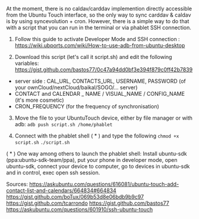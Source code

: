 At the moment, there is no caldav/carddav implemention directly accessible from the Ubuntu Touch interface, so the only way to sync carddav & caldav is by using syncevolution + cron.
However, there is a simple way to do that with a script that you can run in the terminal or via phablet SSH connection.

1) Follow this guide to activate Developer Mode and SSH connection : https://wiki.ubports.com/wiki/How-to-use-adb-from-ubuntu-desktop

2) Download this script (let's call it script.sh) and edit the following variables: https://gist.github.com/bastos77/0c47a94dd0bf3e394f879c0ff42b7839
- server side : CAL_URL, CONTACTS_URL, USERNAME, PASSWORD (of your ownCloud/nextCloud/baikal/SOGO/... server)
- CONTACT and CALENDAR _ NAME / VISUAL_NAME / CONFIG_NAME (it's more cosmetic)
- CRON_FREQUENCY (for the frequency of synchronisation)

3) Move the file to your UbuntuTouch device, either by file manager or with adb: 
```adb push script.sh /home/phablet```

4) Connect with the phablet shell ( * ) and type the following 
```chmod +x script.sh```
```./script.sh```


( * ) One way among others to launch the phablet shell:
Install ubuntu-sdk (ppa:ubuntu-sdk-team/ppa), put your phone in developer mode, open ubuntu-sdk, connect your device to computer, go to devices in ubuntu-sdk and in control, exec open ssh session. 


Sources:
https://askubuntu.com/questions/616081/ubuntu-touch-add-contact-list-and-calendars/664834#664834
https://gist.github.com/boTux/069b53d8e06bdb9b9c97
https://gist.github.com/tcarrondo
https://gist.github.com/bastos77
https://askubuntu.com/questions/601910/ssh-ubuntu-touch